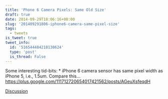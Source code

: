 ```yaml
---
title: 'Phone 6 Camera Pixels: Same Old Size'
draft: true
date: 2014-09-29T18:06:16+00:00
slug: '201409291806-iphone6-camera-same-pixel-size'
tags:
  - tweets
is_tweet: true
tweet_info:
  id: '516544484218138624'
  type: 'post'
  is_thread: False
---
```




Some interesting tid-bits:  * iPhone 6 camera sensor has same pixel width as iPhone 5, i.e., 1.5um. Compare this… <https://plus.google.com/111712720654017421562/posts/AGeuXsfeqdH>

[Discussion](https://x.com/sytelus/status/516544484218138624)
